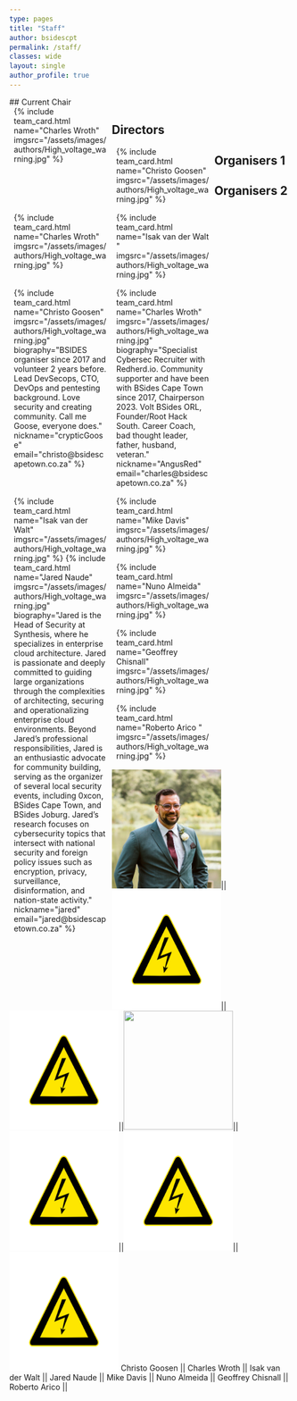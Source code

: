 ```yaml
---
type: pages
title: "Staff"
author: bsidescpt
permalink: /staff/
classes: wide
layout: single
author_profile: true
---
```

<head>
<style>
.column {
  float: left;
  width: 33.3%;
  margin-bottom: 16px;
  padding: 0 8px;
}

/* Display the columns below each other instead of side by side on small screens */
@media screen and (max-width: 650px) {
  .column {
    width: 100%;
    display: block;
  }
}

/* Add some shadows to create a card effect */
.card {
  box-shadow: 0 4px 8px 0 rgba(0, 0, 0, 0.2);
}

/* Some left and right padding inside the container */
.container {
  padding: 0 16px;
}

/* Clear floats */
.container::after, .row::after {
  content: "";
  clear: both;
  display: table;
}

.title {
  color: grey;
}

.button {
  border: none;
  outline: 0;
  display: inline-block;
  padding: 8px;
  color: white;
  background-color: #000;
  text-align: center;
  cursor: pointer;
  width: 100%;
}

.button:hover {
  background-color: #555;
}
</style>
</head>
## Current Chair
<div class="row">
<div class="column">
{% include team_card.html name="Charles Wroth" imgsrc="/assets/images/authors/High_voltage_warning.jpg" %}
</div>
</div>

## Directors
<div class="row">
<div class="column">
{% include team_card.html name="Christo Goosen" imgsrc="/assets/images/authors/High_voltage_warning.jpg" %}
</div>
<div class="column">
{% include team_card.html name="Charles Wroth" imgsrc="/assets/images/authors/High_voltage_warning.jpg" %}
</div>
<div class="column">
{% include team_card.html name="Isak van der Walt " imgsrc="/assets/images/authors/High_voltage_warning.jpg" %}
</div>
</div>



## Organisers 1
<div class="row">
<div class="column">
{% include team_card.html name="Christo Goosen" imgsrc="/assets/images/authors/High_voltage_warning.jpg"
biography="BSIDES organiser since 2017 and volunteer 2 years before. Lead DevSecops, CTO, DevOps and pentesting background. Love security and creating community. Call me Goose, everyone does."
nickname="crypticGoose"
email="christo@bsidescapetown.co.za"
%}
</div>
<div class="column">
{% include team_card.html name="Charles Wroth" imgsrc="/assets/images/authors/High_voltage_warning.jpg" 
biography="Specialist Cybersec Recruiter with Redherd.io. Community supporter and have been with BSides Cape Town since 2017, Chairperson 2023. Volt BSides ORL, Founder/Root Hack South. Career Coach, bad thought leader, father, husband, veteran." 
nickname="AngusRed"
email="charles@bsidescapetown.co.za"
%}
</div>
<div class="column">
{% include team_card.html name="Isak van der Walt" imgsrc="/assets/images/authors/High_voltage_warning.jpg" %}
{% include team_card.html name="Jared Naude" imgsrc="/assets/images/authors/High_voltage_warning.jpg" 
biography="Jared is the Head of Security at Synthesis, where he specializes in enterprise cloud architecture. Jared is passionate and deeply committed to guiding large organizations through the complexities of architecting, securing and operationalizing enterprise cloud environments. Beyond Jared’s professional responsibilities, Jared is an enthusiastic advocate for community building, serving as the organizer of several local security events, including 0xcon, BSides Cape Town, and BSides Joburg. Jared’s research focuses on cybersecurity topics that intersect with national security and foreign policy issues such as encryption, privacy, surveillance, disinformation, and nation-state activity."
nickname="jared"
email="jared@bsidescapetown.co.za"
%}
</div>
</div>
<div class="row">
<div class="column">
{% include team_card.html name="Mike Davis" imgsrc="/assets/images/authors/High_voltage_warning.jpg" %}
</div>
<div class="column">
{% include team_card.html name="Nuno Almeida" imgsrc="/assets/images/authors/High_voltage_warning.jpg" %}
</div>
<div class="column">
{% include team_card.html name="Geoffrey Chisnall" imgsrc="/assets/images/authors/High_voltage_warning.jpg" %}
</div>
<div class="column">
{% include team_card.html name="Roberto Arico " imgsrc="/assets/images/authors/High_voltage_warning.jpg" %}
</div>
</div>

## Organisers 2

<img src="/assets/images/organisers/goose_profile.jpg" width="196" height="213">||<img src="/assets/images/authors/High_voltage_warning.jpg" width="196" height="213">||<img src="/assets/images/authors/High_voltage_warning.jpg" width="196" height="213">||<img src="/assets/images/organisers/jared_naude.jpg" width="196" height="213">||<img src="/assets/images/authors/High_voltage_warning.jpg" width="196" height="213">||<img src="/assets/images/authors/High_voltage_warning.jpg" width="196" height="213">||<img src="/assets/images/authors/High_voltage_warning.jpg" width="196" height="213">
Christo Goosen || Charles Wroth || Isak van der Walt || Jared Naude || Mike Davis || Nuno Almeida || Geoffrey Chisnall || Roberto Arico || 
